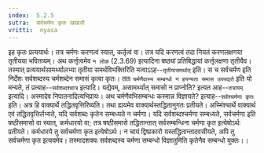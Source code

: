 ```yaml
---
index:  5.2.5
sutra:  सर्वचर्मणः कृतः खखञौ
vritti:  nyasa
---
```


इह कृतः प्रत्ययार्थः। तत्र चर्मणः करणत्वं स्यात्, कर्तृत्वं वा। तत्र यदि करणत्वं तदा नियतं करणलक्षणया तृतीयया भवितव्यम्। अथ कर्त्तृत्वमेव `न लोक` (2.3.69) इत्यादिना षष्ठ्यां प्रतिषिद्धायां कर्त्तृलक्षणा तृतीयैव। तस्मात् प्रत्ययार्थसामर्थ्यालभ्या तृतीया समर्थविभक्तिरिति मत्वाऽऽह--`तृतीयासमर्थात्` इति। स च सर्वचर्मण इति निर्देशः सर्वशब्दस्य चर्मशब्देन समासं कृत्वा कृतः। ततः `चर्मणैवास्य सम्बन्धो न हयन्यता समास उपपद्यते` इति यो मन्यते, तं प्रत्याह--`सर्वशब्दश्चात्र` इत्यादि। यद्येवम्, असामर्थ्यात् समासो न प्राप्नोति? इत्यत आह--`तत्रायम्` इत्यादि। अस्मादेव निपातनादित्यभिप्रायः। अथ चर्मणैवभिसम्बन्धः कस्मान्न विज्ञायते? इत्याह--`सर्वश्चर्मणा कृतः` इति। अत्र हि वाक्यार्थे तद्धितवृत्तिरिष्यति। तथा ह्ययमेव वाक्यार्थस्तद्धितानुगतः प्रतीयते। अस्मिंश्चार्थे वाक्यार्थ एवं तद्धितवृत्तिर्लभ्यते, यदि सर्वशब्दः कृतेन सम्बध्यते न चर्मणा। यदि सर्वशब्दश्चर्मणा सम्बध्यते, सर्वचर्मणा इति षष्ठीसमासो वा स्यात्, कर्मधारयो वा; तत्र षष्ठीसमासे तद्धितान्तात् सर्वसम्बन्धिना चर्मणा कृत इत्येषोऽर्थः प्रतीयते। कर्मधारये तु सर्वचर्मणा कृत इत्येषोऽर्थः। न चायं द्विष्प्रकारो यस्तद्धितान्तादवसीयते, अपि तु सर्वचर्मणा कृत इत्ययमेव। तस्मादशक्यः सर्वशब्दस्य चर्मणा सम्बन्धो विज्ञातुमिति कृतेनैव सम्बन्धो युक्तः।।

